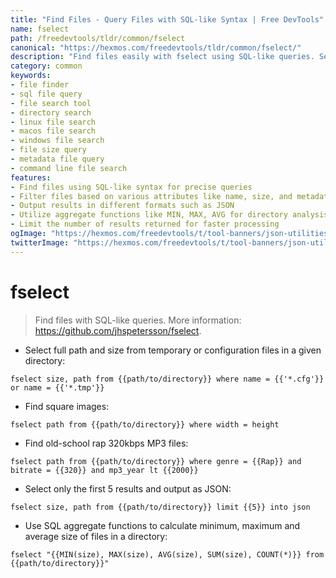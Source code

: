 ```yaml
---
title: "Find Files - Query Files with SQL-like Syntax | Free DevTools"
name: fselect
path: /freedevtools/tldr/common/fselect
canonical: "https://hexmos.com/freedevtools/tldr/common/fselect/"
description: "Find files easily with fselect using SQL-like queries. Search files based on various attributes such as name, size, and metadata. Free online tool, no registration required."
category: common
keywords:
- file finder
- sql file query
- file search tool
- directory search
- linux file search
- macos file search
- windows file search
- file size query
- metadata file query
- command line file search
features:
- Find files using SQL-like syntax for precise queries
- Filter files based on various attributes like name, size, and metadata
- Output results in different formats such as JSON
- Utilize aggregate functions like MIN, MAX, AVG for directory analysis
- Limit the number of results returned for faster processing
ogImage: "https://hexmos.com/freedevtools/t/tool-banners/json-utilities-banner.png"
twitterImage: "https://hexmos.com/freedevtools/t/tool-banners/json-utilities-banner.png"
---
```


# fselect

> Find files with SQL-like queries.
> More information: <https://github.com/jhspetersson/fselect>.

- Select full path and size from temporary or configuration files in a given directory:

`fselect size, path from {{path/to/directory}} where name = {{'*.cfg'}} or name = {{'*.tmp'}}`

- Find square images:

`fselect path from {{path/to/directory}} where width = height`

- Find old-school rap 320kbps MP3 files:

`fselect path from {{path/to/directory}} where genre = {{Rap}} and bitrate = {{320}} and mp3_year lt {{2000}}`

- Select only the first 5 results and output as JSON:

`fselect size, path from {{path/to/directory}} limit {{5}} into json`

- Use SQL aggregate functions to calculate minimum, maximum and average size of files in a directory:

`fselect "{{MIN(size), MAX(size), AVG(size), SUM(size), COUNT(*)}} from {{path/to/directory}}"`
